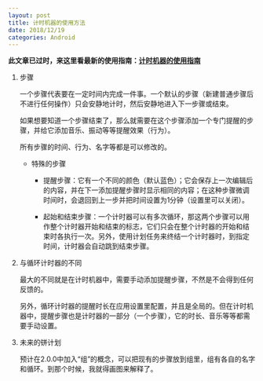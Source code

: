```yaml
---
layout: post
title: 计时机器的使用方法
date: 2018/12/19
categories: Android
---
```


**此文章已过时，来这里看最新的使用指南：[计时机器的使用指南](https://github.com/DeweyReed/Grocery/blob/master/instruction-manuals/zh.md)**

<!--more-->

1. 步骤

    一个步骤代表要在一定时间内完成一件事。一个默认的步骤（新建普通步骤后不进行任何操作）只会安静地计时，然后安静地进入下一步骤或结束。

    如果想要知道一个步骤结束了，那么就需要在这个步骤添加一个专门提醒的步骤，并给它添加音乐、振动等等提醒效果（行为）。

    所有步骤的时间、行为、名字等都是可以修改的。

    - 特殊的步骤

        - 提醒步骤：它有一个不同的颜色（默认蓝色）；它会保存上一次编辑后的内容，并在下一添加提醒步骤时显示相同的内容；在这种步骤微调时间时，会退回到上一步并把时间设置为1分钟（设置里可以关闭）。

        - 起始和结束步骤：一个计时器可以有多次循环，那这两个步骤可以用作整个计时器开始和结束的标志，它们只会在整个计时器的开始和结束时各执行一次。另外，使用计划任务来终结一个计时器时，到指定时间，计时器会自动跳到结束步骤。

1. 与循环计时器的不同

    最大的不同就是在计时机器中，需要手动添加提醒步骤，不然是不会得到任何反馈的。

    另外，循环计时器的提醒时长在应用设置里配置，并且是全局的。但在计时机器中，提醒步骤也是计时器的一部分（一个步骤），它的时长、音乐等等都需要手动设置。

1. 未来的~~饼~~计划

    预计在2.0.0中加入“组”的概念，可以把现有的步骤放到组里，组有各自的名字和循环。到那个时候，我就得画图来解释了。
